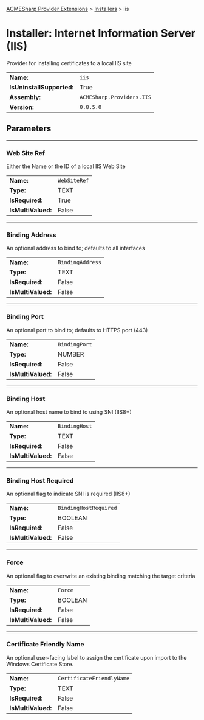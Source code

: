 ﻿[ACMESharp Provider Extensions](../) > [Installers](./) > iis

# Installer: Internet Information Server (IIS)

Provider for installing certificates to a local IIS site

| | |
|-|-|
| **Name:** | `iis`
| **IsUninstallSupported:** | True
| **Assembly:** | `ACMESharp.Providers.IIS`
| **Version:** | `0.8.5.0`

## Parameters
---
### Web Site Ref

Either the Name or the ID of a local IIS Web Site

| | |
|-|-|
| **Name:**          | `WebSiteRef`
| **Type:**          | TEXT
| **IsRequired:**    | True
| **IsMultiValued:** | False

---
### Binding Address

An optional address to bind to; defaults to all interfaces

| | |
|-|-|
| **Name:**          | `BindingAddress`
| **Type:**          | TEXT
| **IsRequired:**    | False
| **IsMultiValued:** | False

---
### Binding Port

An optional port to bind to; defaults to HTTPS port (443)

| | |
|-|-|
| **Name:**          | `BindingPort`
| **Type:**          | NUMBER
| **IsRequired:**    | False
| **IsMultiValued:** | False

---
### Binding Host

An optional host name to bind to using SNI (IIS8+)

| | |
|-|-|
| **Name:**          | `BindingHost`
| **Type:**          | TEXT
| **IsRequired:**    | False
| **IsMultiValued:** | False

---
### Binding Host Required

An optional flag to indicate SNI is required (IIS8+)

| | |
|-|-|
| **Name:**          | `BindingHostRequired`
| **Type:**          | BOOLEAN
| **IsRequired:**    | False
| **IsMultiValued:** | False

---
### Force

An optional flag to overwrite an existing binding matching the target criteria

| | |
|-|-|
| **Name:**          | `Force`
| **Type:**          | BOOLEAN
| **IsRequired:**    | False
| **IsMultiValued:** | False

---
### Certificate Friendly Name

An optional user-facing label to assign the certificate upon import to the Windows Certificate Store.

| | |
|-|-|
| **Name:**          | `CertificateFriendlyName`
| **Type:**          | TEXT
| **IsRequired:**    | False
| **IsMultiValued:** | False

